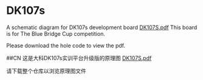 # DK107s
A schematic diagram for DK107s development board
[DK107S.pdf](DK107S.pdf)
This board is for The Blue Bridge Cup competition.

Please download the hole code to view the pdf.

##CN
这是大科DK107s实训平台升级版的原理图
[DK107S.pdf](DK107S.pdf)

请下载整个仓库以浏览原理图文件
